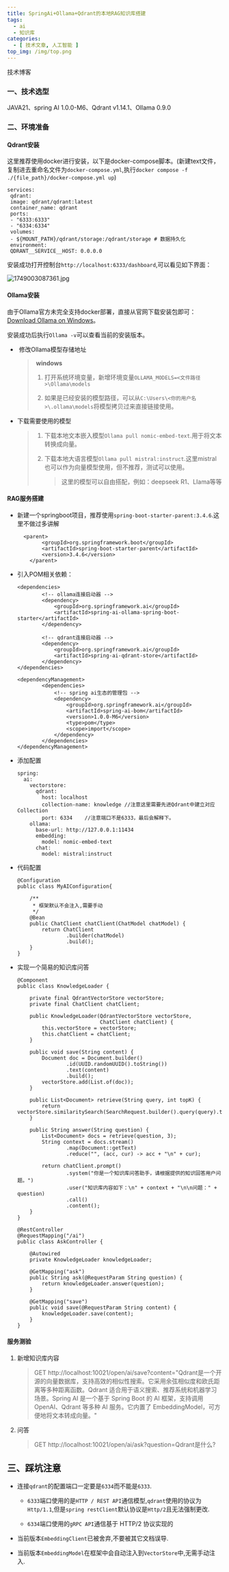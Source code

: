 ```yaml
---
title: SpringAi+Ollama+Qdrant的本地RAG知识库搭建
tags:
  - ai
  - 知识库
categories:
  - [ 技术文章, 人工智能 ]
top_img: /img/top.png
---
```

技术博客
### 一、技术选型

JAVA21、spring AI 1.0.0-M6、Qdrant v1.14.1、Ollama 0.9.0

### 二、环境准备

#### Qdrant安装

这里推荐使用docker进行安装，以下是docker-compose脚本。(新建text文件，复制进去重命名文件为`docker-compose.yml`,执行`docker compose -f ./{file_path}/docker-compose.yml up`)

```
services:  
 qdrant:  
 image: qdrant/qdrant:latest  
 container_name: qdrant  
 ports:  
 - "6333:6333"  
 - "6334:6334"  
 volumes:  
 - ${MOUNT_PATH}/qdrant/storage:/qdrant/storage # 数据持久化  
 environment:  
 QDRANT__SERVICE__HOST: 0.0.0.0
```

安装成功打开控制台`http://localhost:6333/dashboard`,可以看见如下界面：

![1749003087361.jpg](qdrant-panel.jpg)

#### Ollama安装

由于Ollama官方未完全支持docker部署，直接从官网下载安装包即可：[Download Ollama on Windows](https://ollama.com/download)。

安装成功后执行`Ollama -v`可以查看当前的安装版本。

-  修改Ollama模型存储地址
  
  >  **windows**
  > 
  > 1. 打开系统环境变量，新增环境变量`OLLAMA_MODELS=<文件路径>\Ollama\models`
  > 
  > 2. 如果是已经安装的模型路径，可以从`C:\Users\<你的用户名>\.ollama\models`将模型拷贝过来直接链接使用。

- 下载需要使用的模型
  
  > 1. 下载本地文本嵌入模型`Ollama pull nomic-embed-text`.用于将文本转换成向量。
  > 
  > 2. 下载本地大语言模型`Ollama pull mistral:instruct`.这里mistral也可以作为向量模型使用，但不推荐，测试可以使用。
  >    
  >    > 这里的模型可以自由搭配，例如：deepseek R1、LIama等等

#### RAG服务搭建

- 新建一个springboot项目，推荐使用`spring-boot-starter-parent:3.4.6`.这里不做过多讲解
  
  ```
    <parent>
          <groupId>org.springframework.boot</groupId>
          <artifactId>spring-boot-starter-parent</artifactId>
          <version>3.4.6</version>
      </parent>  
  ```

- 引入POM相关依赖：
  
  ```
  <dependencies>
          <!-- ollama连接启动器 -->
          <dependency>
              <groupId>org.springframework.ai</groupId>
              <artifactId>spring-ai-ollama-spring-boot-starter</artifactId>
          </dependency>
  
          <!-- qdrant连接启动器 -->
          <dependency>
              <groupId>org.springframework.ai</groupId>
              <artifactId>spring-ai-qdrant-store</artifactId>
          </dependency>
  </dependencies>
  
  <dependencyManagement>
          <dependencies>
              <!-- spring ai生态的管理包 -->
              <dependency>
                  <groupId>org.springframework.ai</groupId>
                  <artifactId>spring-ai-bom</artifactId>
                  <version>1.0.0-M6</version>
                  <type>pom</type>
                  <scope>import</scope>
              </dependency>
          </dependencies>
  </dependencyManagement>
  ```

- 添加配置
  
  ```
  spring:
    ai:
      vectorstore:
        qdrant:
          host: localhost
          collection-name: knowledge //注意这里需要先进Qdrant中建立对应Collection
          port: 6334    //注意端口不是6333，最后会解释下。
      ollama:
        base-url: http://127.0.0.1:11434
        embedding:
          model: nomic-embed-text
        chat:
          model: mistral:instruct
  ```

- 代码配置
  
  ```
  @Configuration
  public class MyAIConfiguration{
  
      /**
       * 框架默认不会注入,需要手动
       */
      @Bean
      public ChatClient chatClient(ChatModel chatModel) {
          return ChatClient
                  .builder(chatModel)
                  .build();
      }
  }
  ```

- 实现一个简易的知识库问答
  
  ```
  @Component
  public class KnowledgeLoader {
  
      private final QdrantVectorStore vectorStore;
      private final ChatClient chatClient;
  
      public KnowledgeLoader(QdrantVectorStore vectorStore,
                             ChatClient chatClient) {
          this.vectorStore = vectorStore;
          this.chatClient = chatClient;
      }
  
      public void save(String content) {
          Document doc = Document.builder()
                  .id(UUID.randomUUID().toString())
                  .text(content)
                  .build();
          vectorStore.add(List.of(doc));
      }
  
      public List<Document> retrieve(String query, int topK) {
          return vectorStore.similaritySearch(SearchRequest.builder().query(query).topK(topK).build());
      }
  
      public String answer(String question) {
          List<Document> docs = retrieve(question, 3);
          String context = docs.stream()
                  .map(Document::getText)
                  .reduce("", (acc, cur) -> acc + "\n" + cur);
  
          return chatClient.prompt()
                  .system("你是一个知识库问答助手，请根据提供的知识回答用户问题。")
                  .user("知识库内容如下：\n" + context + "\n\n问题：" + question)
                  .call()
                  .content();
      }
  }
  ```
  
  ```
  @RestController
  @RequestMapping("/ai")
  public class AskController {
  
      @Autowired
      private KnowledgeLoader knowledgeLoader;
  
      @GetMapping("ask")
      public String ask(@RequestParam String question) {
          return knowledgeLoader.answer(question);
      }
  
      @GetMapping("save")
      public void save(@RequestParam String content) {
          knowledgeLoader.save(content);
      }
  }
  ```

#### 服务测验

1. 新增知识库内容
   > GET http://localhost:10021/open/ai/save?content="Qdrant是一个开源的向量数据库，支持高效的相似性搜索。它采用余弦相似度和欧氏距离等多种距离函数。Qdrant 适合用于语义搜索、推荐系统和机器学习场景。Spring AI 是一个基于 Spring Boot 的 AI 框架，支持调用 OpenAI、Qdrant 等多种 AI 服务。它内置了 EmbeddingModel，可方便地将文本转成向量。"

2. 问答
   > GET http://localhost:10021/open/ai/ask?question=Qdrant是什么?  

## 三、踩坑注意

- 连接`qdrant`的配置端口一定要是`6334`而不能是`6333`.
  
  - `6333`端口使用的是`HTTP / REST API`通信模型,`qdrant`使用的协议为`Http/1.1`,但是`spring restClient`默认协议是`Http/2`且无法强制更改.
  
  - `6334`端口使用的`gRPC API`通信基于 HTTP/2 协议实现的

- 当前版本`EmbeddingClient`已被舍弃,不要被其它文档误导.

- 当前版本`EmbeddingModel`在框架中会自动注入到`VectorStore`中,无需手动注入.
